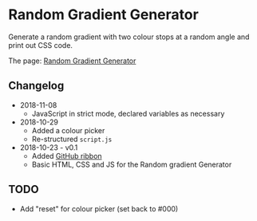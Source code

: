 # Random Gradient Generator

Generate a random gradient with two colour stops at a random angle and print out CSS code.

The page: [Random Gradient Generator](https://insomnux.github.io/rcgen/)

## Changelog

+ 2018-11-08
  - JavaScript in strict mode, declared variables as necessary
+ 2018-10-29
  - Added a colour picker
  - Re-structured `script.js`
+ 2018-10-23 - v0.1
  - Added [GitHub ribbon](http://tholman.com/github-corners/)
  - Basic HTML, CSS and JS for the Random gradient Generator

## TODO

- Add "reset" for colour picker (set back to #000)
